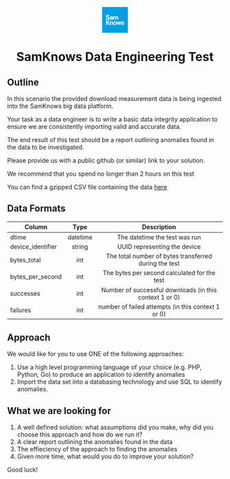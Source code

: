 <div align="center">
  <img src="samknows.png" align="center" width="60">
  <h1 align="center">SamKnows Data Engineering Test</h1>
</div>

## Outline

In this scenario the provided download measurement data is being ingested into the SamKnows big data platform.

Your task as a data engineer is to write a basic data integrity application to ensure we are consistently importing valid and accurate data.

The end result of this test should be a report outlining anomalies found in the data to be investigated. 

Please provide us with a public github (or similar) link to your solution.

We recommend that you spend no longer than 2 hours on this test

You can find a gzipped CSV file containing the data <a href="https://files.samknows.com/~techtests/data_engineering.csv.gz">here</a>

## Data Formats

| Column            | Type     | Description                                                 |
| ------------------|:--------:| :----------------------------------------------------------:|
| dtime             | datetime | The datetime the test was run                               |
| device_identifier | string   |   UUID representing the device                              |
| bytes_total       | int      |    The total number of bytes transferred during the test    |
| bytes_per_second  | int      |    The bytes per second calculated for the test             |
| successes         | int      |    Number of successful downloads (in this context 1 or 0)  |
| failures          | int      |    number of failed attempts (in this context 1 or 0)       |

## Approach

We would like for you to use ONE of the following approaches:

1. Use a high level programming language of your choice (e.g. PHP, Python, Go) to produce an application to identify anomalies
2. Import the data set into a databasing technology and use SQL to identify anomalies.

## What we are looking for

1. A well defined solution: what assumptions did you make, why did you choose this approach and how do we run it?
2. A clear report outlining the anomalies found in the data
3. The effieciency of the approach to finding the anomalies
4. Given more time, what would you do to improve your solution?

Good luck!
